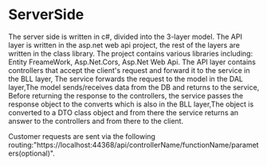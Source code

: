 # ServerSide
The server side is written in c#, divided into the 3-layer model.
The API layer is written in the asp.net web api project, the rest of the layers are written in the class library.
The project contains various libraries including: Entity FreameWork, Asp.Net.Cors, Asp.Net Web Api.
The API layer contains controllers that accept the client's request and forward it to the service in the BLL layer, The service forwards the request to the model in the DAL layer,The model sends/receives data from the DB and returns to the service, Before returning the response to the controllers, the service passes the response object to the converts which is also in the BLL layer,The object is converted to a DTO class object and from there the service returns an answer to the controllers and from there to the client.

Customer requests are sent via the following routing:"https://localhost:44368/api/controllerName/functionName/parameters(optional)".